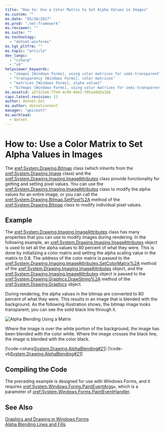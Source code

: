 ```yaml
---
title: "How to: Use a Color Matrix to Set Alpha Values in Images"
ms.custom: ""
ms.date: "03/30/2017"
ms.prod: ".net-framework"
ms.reviewer: ""
ms.suite: ""
ms.technology: 
  - "dotnet-winforms"
ms.tgt_pltfrm: ""
ms.topic: "article"
dev_langs: 
  - "csharp"
  - "vb"
helpviewer_keywords: 
  - "images [Windows Forms], using color matrices for semi-transparent"
  - "transparency [Windows Forms], color matrices"
  - "matrices [Windows Forms], alpha values"
  - "bitmaps [Windows Forms], using color matrices for semi-transparent"
ms.assetid: a27121e6-f7e9-4c09-84e2-f05aa9d2a1bb
caps.latest.revision: 13
author: dotnet-bot
ms.author: dotnetcontent
manager: "wpickett"
ms.workload: 
  - dotnet
---
```

# How to: Use a Color Matrix to Set Alpha Values in Images
The <xref:System.Drawing.Bitmap> class (which inherits from the <xref:System.Drawing.Image> class) and the <xref:System.Drawing.Imaging.ImageAttributes> class provide functionality for getting and setting pixel values. You can use the <xref:System.Drawing.Imaging.ImageAttributes> class to modify the alpha values for an entire image, or you can call the <xref:System.Drawing.Bitmap.SetPixel%2A> method of the <xref:System.Drawing.Bitmap> class to modify individual pixel values.  
  
## Example  
 The <xref:System.Drawing.Imaging.ImageAttributes> class has many properties that you can use to modify images during rendering. In the following example, an <xref:System.Drawing.Imaging.ImageAttributes> object is used to set all the alpha values to 80 percent of what they were. This is done by initializing a color matrix and setting the alpha scaling value in the matrix to 0.8. The address of the color matrix is passed to the <xref:System.Drawing.Imaging.ImageAttributes.SetColorMatrix%2A> method of the <xref:System.Drawing.Imaging.ImageAttributes> object, and the <xref:System.Drawing.Imaging.ImageAttributes> object is passed to the <xref:System.Drawing.Graphics.DrawString%2A> method of the <xref:System.Drawing.Graphics> object.  
  
 During rendering, the alpha values in the bitmap are converted to 80 percent of what they were. This results in an image that is blended with the background. As the following illustration shows, the bitmap image looks transparent; you can see the solid black line through it.  
  
 ![Alpha Blending Using a Matrix](../../../../docs/framework/winforms/advanced/media/image2.png "image2")  
  
 Where the image is over the white portion of the background, the image has been blended with the color white. Where the image crosses the black line, the image is blended with the color black.  
  
 [!code-csharp[System.Drawing.AlphaBlending#21](../../../../samples/snippets/csharp/VS_Snippets_Winforms/System.Drawing.AlphaBlending/CS/Class1.cs#21)]
 [!code-vb[System.Drawing.AlphaBlending#21](../../../../samples/snippets/visualbasic/VS_Snippets_Winforms/System.Drawing.AlphaBlending/VB/Class1.vb#21)]  
  
## Compiling the Code  
 The preceding example is designed for use with Windows Forms, and it requires <xref:System.Windows.Forms.PaintEventArgs>`e`, which is a parameter of <xref:System.Windows.Forms.PaintEventHandler>.  
  
## See Also  
 [Graphics and Drawing in Windows Forms](../../../../docs/framework/winforms/advanced/graphics-and-drawing-in-windows-forms.md)  
 [Alpha Blending Lines and Fills](../../../../docs/framework/winforms/advanced/alpha-blending-lines-and-fills.md)
